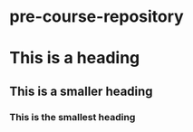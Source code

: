 # pre-course-repository
# This is a heading
## This is a smaller heading
### This is the smallest heading
